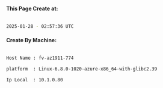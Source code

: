 
   
#### This Page Create at:

```bash

2025-01-28 - 02:57:36 UTC

```

#### Create By Machine:

```bash

Host Name : fv-az1911-774

platform  : Linux-6.8.0-1020-azure-x86_64-with-glibc2.39

Ip Local  : 10.1.0.80

```


